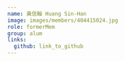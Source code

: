 ```yaml
---
name: 黃信翰 Huang Sin-Han 
image: images/members/404415024.jpg 
role: formerMem
group: alum
links:
  github: link_to_github 
---
```

